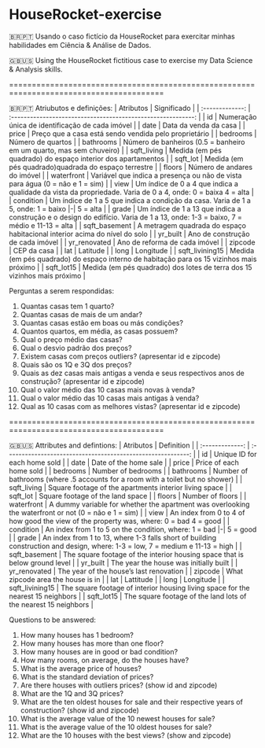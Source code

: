 # HouseRocket-exercise

🇧🇷🇵🇹 Usando o caso fictício da HouseRocket para exercitar minhas habilidades em Ciência &amp; Análise de Dados.

🇬🇧🇺🇸 Using the HouseRocket fictitious case to exercise my Data Science &amp; Analysis skills.


========================================================================================


🇧🇷🇵🇹
Atriubutos e definições:
|    Atributos    |                         Significado                          |
| :-------------: | :----------------------------------------------------------: |
|       id        |       Numeração única de identificação de cada imóvel        |
|      date       |                    Data da venda da casa                     |
|      price      |    Preço que a casa está sendo vendida pelo proprietário     |
|    bedrooms     |                      Número de quartos                       |
|    bathrooms    | Número de banheiros (0.5 = banheiro em um quarto, mas sem chuveiro) |
|   sqft_living   | Medida (em pés quadrado) do espaço interior dos apartamentos |
|    sqft_lot     |     Medida (em pés quadrado)quadrada do espaço terrestre     |
|     floors      |                 Número de andares do imóvel                  |
|   waterfront    | Variável que indica a presença ou não de vista para água (0 = não e 1 = sim) |
|      view       | Um índice de 0 a 4 que indica a qualidade da vista da propriedade. Varia de 0 a 4, onde: 0 = baixa  4 = alta |
|    condition    | Um índice de 1 a 5 que indica a condição da casa. Varia de 1 a 5, onde: 1 = baixo \|-\| 5 = alta |
|      grade      | Um índice de 1 a 13 que indica a construção e o design do edifício. Varia de 1 a 13, onde: 1-3 = baixo, 7 = médio e 11-13 = alta |
|  sqft_basement  | A metragem quadrada do espaço habitacional interior acima do nível do solo |
|    yr_built     |               Ano de construção de cada imóvel               |
|  yr_renovated   |                Ano de reforma de cada imóvel                 |
|     zipcode     |                         CEP da casa                          |
|       lat       |                           Latitude                           |
|      long       |                          Longitude                           |
| sqft_livining15 | Medida (em pés quadrado) do espaço interno de habitação para os 15 vizinhos mais próximo |
|   sqft_lot15    | Medida (em pés quadrado) dos lotes de terra dos 15 vizinhos mais próximo |


Perguntas a serem respondidas:
1) Quantas casas tem 1 quarto?
2) Quantas casas de mais de um andar?
3) Quantas casas estão em boas ou más condições?
4) Quantos quartos, em média, as casas possuem?
5) Qual o preço médio das casas?
6) Qual o desvio padrão dos preços?
7) Existem casas com preços outliers? (apresentar id e zipcode)
8) Quais são os 1Q e 3Q dos preços?
9) Quais as dez casas mais antigas a venda e seus respectivos anos de construção? (apresentar id e zipcode)
10) Qual o valor médio das 10 casas mais novas à venda?
11) Qual o valor médio das 10 casas mais antigas à venda?
12) Qual as 10 casas com as melhores vistas? (apresentar id e zipcode)


========================================================================================


🇬🇧🇺🇸
Attributes and defintions:
|    Atributos    |                         Definition                          |
| :-------------: | :----------------------------------------------------------: |
|       id        |                 Unique ID for each home sold                 |
|      date       |                    Date of the home sale                     |
|      price      |                   Price of each home sold                    |
|    bedrooms     |                     Number of bedrooms                       |
|    bathrooms    |   Number of bathrooms (where .5 accounts for a room with a toilet but no shower) |
|   sqft_living   |     Square footage of the apartments interior living space   |
|    sqft_lot     |                 Square footage of the land space             |
|     floors      |                        Number of floors                      |
|   waterfront    |  A dummy variable for whether the apartment was overlooking the waterfront or not (0 = não e 1 = sim) |
|      view       | An index from 0 to 4 of how good the view of the property was, where: 0 = bad  4 = good |
|    condition    |  An index from 1 to 5 on the condition, where: 1 = bad \|-\| 5 = good |
|      grade      | An index from 1 to 13, where 1-3 falls short of building construction and design, where: 1-3 = low, 7 = medium e 11-13 = high |
|  sqft_basement  | The square footage of the interior housing space that is below ground level |
|    yr_built     |          The year the house was initially built             |
|  yr_renovated   |          The year of the house’s last renovation            |
|     zipcode     |            What zipcode area the house is in                |
|       lat       |                          Lattitude                          |
|      long       |                          Longitude                          |
| sqft_livining15 | The square footage of interior housing living space for the nearest 15 neighbors |
|   sqft_lot15    | The square footage of the land lots of the nearest 15 neighbors |


Questions to be answered:
1) How many houses has 1 bedroom?
2) How many houses has more than one floor?
3) How many houses are in good or bad condition?
4) How many rooms, on average, do the houses have?
5) What is the average price of houses?
6) What is the standard deviation of prices?
7) Are there houses with outliers prices? (show id and zipcode)
8) What are the 1Q and 3Q prices?
9) What are the ten oldest houses for sale and their respective years of construction? (show id and zipcode)
10) What is the average value of the 10 newest houses for sale?
11) What is the average value of the 10 oldest houses for sale?
12) What are the 10 houses with the best views? (show and zipcode)

